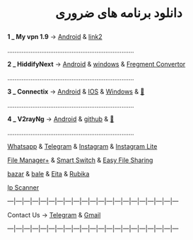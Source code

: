 <h1>
<center> 
        <p>
          دانلود برنامه های ضروری
        </p>
</center>
</h1>

 **1 _ My vpn 1.9** → [Android](https://uplnk.com/f/134a0565/my_vpn_1.9.0.apk) & [link2](https://www.mediafire.com/file/tkjuj75v8gh8s5q/MY+VPN+1.9.0.apk/file)
        

.......................................................................

**2 _  HiddifyNext** → [Android](https://github.com/hiddify/hiddify-next/releases/latest/download/hiddify-android-universal.apk) & [windows](https://github.com/hiddify/hiddify-next/releases/latest/download/hiddify-windows-x64-setup.zip) & [Fregment Convertor](https://ircfspace.github.io/fragment)

.......................................................................

**3 _  Connectix** → [Android](https://apps.irancdn.org/android/Connectix-1.3.2.apk) & [IOS](http://testflight.apple.com/join/ATDvld9Y) & [Windows](https://apps.irancdn.org/windows/Connectix-1.3.2.zip)  & [🎥](https://drive.google.com/file/d/1ZNYhNTZCxctBvze1bEsSok4ujWjHx756/view?usp=drive_web)

.......................................................................

**4 _  V2rayNg** → [Android](https://github.com/2dust/v2rayNG/releases/download/1.8.12/v2rayNG_1.8.12.apk) & [github](https://github.com/2dust/v2rayNG/releases) & [🎥](https://github.com/mostafacpr/connectix/blob/main/v2rayupdate.md)

.......................................................................

[Whatsapp](https://www.whatsapp.com/android?lang=fa) &
[Telegram](https://telegram.org/dl/android/apk) &
[Instagram](https://apkflash.com/apk/app/com.instagram.android/instagram/download) & [Instagram Lite](https://apkflash.com/apk/app/com.instagram.lite/instagram-lite)

[File Manager+](https://fastfix.s3.ir-thr-at1.arvanstorage.ir/APP/Flashlight-File-Manager-Premium-3.2.2(www.farsroid.com).apk?versionId=) &
[Smart Switch](https://apkflash.com/apk/app/com.sec.android.easyMover/smart-switch0) &
[Easy File Sharing](https://transfer.sh/)

[bazar](cafebazaar.ir/download/bazaar.apk) & [bale](https://bale.ai/apk/bale.apk) & [Eita](eitaa.com/app/apk) & [Rubika](cdnu5.iranlms.ir/RubX_3_0_1.apk)

[Ip Scanner](https://vfarid.github.io/cf-ip-scanner/)



—|—|—|—|—|—|—|—|—|—|—|—|—|—|—|—|—|—|—|—|—

Contact Us → [Telegram](http://t.me/fastfixgsm) & [Gmail](mailto:gfix4600@gmail.com)       

—|—|—|—|—|—|—|—|—|—|—|—|—|—|—|—|—|—|—|—|—









